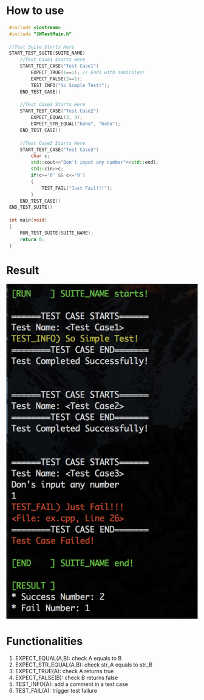 # How to use
```C++
 #include <iostream>
 #include "JWTestMain.h"
 
 //Test Suite Starts Here
 START_TEST_SUITE(SUITE_NAME)
     //Test Case1 Starts Here
     START_TEST_CASE("Test Case1")
         EXPECT_TRUE(1==1); // Ends with semicolon!
         EXPECT_FALSE(2==1);
         TEST_INFO("So Simple Test!");
     END_TEST_CASE()
     
     //Test Case2 Starts Here
     START_TEST_CASE("Test Case2")
         EXPECT_EQUAL(3, 3); 
         EXPECT_STR_EQUAL("haha", "haha");
     END_TEST_CASE()
 
     //Test Case3 Starts Here
     START_TEST_CASE("Test Case3")
         char c;
         std::cout<<"Don't input any number"<<std::endl;
         std::cin>>c;
         if(c>='0' && c<='9')
         {   
             TEST_FAIL("Just Fail!!!");
         }   
     END_TEST_CASE()
 END_TEST_SUITE()
 
 int main(void)
 {
     RUN_TEST_SUITE(SUITE_NAME);
     return 0;
 }
```

# Result
![alt text](https://github.com/Curt-Park/JWTest/blob/master/ex_result.png "Example Result")

# Functionalities
1. EXPECT_EQUAL(A,B): check A equals to B
2. EXPECT_STR_EQUAL(A,B): check str_A equals to str_B
3. EXPECT_TRUE(A): check A returns true
5. EXPECT_FALSE(B): check B returns false
6. TEST_INFO(A): add a comment in a test case
7. TEST_FAIL(A): trigger test failure


